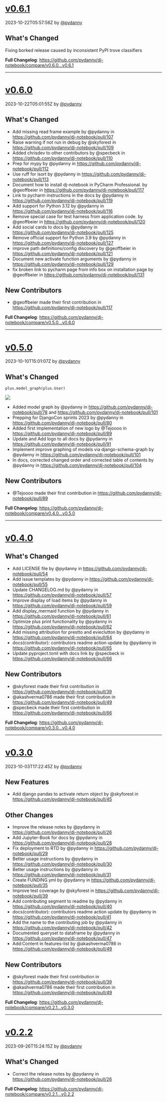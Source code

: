 
# [v0.6.1](https://github.com/pydanny/dj-notebook/releases/tag/v0.6.1)

2023-10-22T05:57:56Z by
[@pydanny](https://github.com/pydanny)

## What's Changed

Fixing borked release caused by inconsistent PyPI trove classifiers


**Full Changelog**: https://github.com/pydanny/dj-notebook/compare/v0.6.0...v0.6.1

---


# [v0.6.0](https://github.com/pydanny/dj-notebook/releases/tag/v0.6.0)

2023-10-22T05:01:55Z by
[@pydanny](https://github.com/pydanny)

## What's Changed
* Add missing read frame example by @pydanny in https://github.com/pydanny/dj-notebook/pull/107
* Raise warning if not run in debug by @skyforest in https://github.com/pydanny/dj-notebook/pull/109
* Added chrisdev to other contributors by @specbeck in https://github.com/pydanny/dj-notebook/pull/110
* Prep for mypy by @pydanny in https://github.com/pydanny/dj-notebook/pull/112
* Use ruff for isort by @pydanny in https://github.com/pydanny/dj-notebook/pull/113
* Document how to install dj-notebook in PyCharm Professional. by @geoffbeier in https://github.com/pydanny/dj-notebook/pull/117
* Link to pycharm instructions in the docs by @pydanny in https://github.com/pydanny/dj-notebook/pull/119
* Add support for Python 3.12 by @pydanny in https://github.com/pydanny/dj-notebook/pull/116
* Remove special case for test harness from application code. by @geoffbeier in https://github.com/pydanny/dj-notebook/pull/120
* Add social cards to docs by @pydanny in https://github.com/pydanny/dj-notebook/pull/125
* Remove official support for Python 3.9 by @pydanny in https://github.com/pydanny/dj-notebook/pull/127
* improve path definitions/config discovery by @geoffbeier in https://github.com/pydanny/dj-notebook/pull/121
* Document new activate function arguments by @pydanny in https://github.com/pydanny/dj-notebook/pull/129
* fix broken link to pycharm page from info box on installation page by @geoffbeier in https://github.com/pydanny/dj-notebook/pull/131

## New Contributors
* @geoffbeier made their first contribution in https://github.com/pydanny/dj-notebook/pull/117

**Full Changelog**: https://github.com/pydanny/dj-notebook/compare/v0.5.0...v0.6.0

---

# [v0.5.0](https://github.com/pydanny/dj-notebook/releases/tag/v0.5.0)

2023-10-10T15:01:07Z by
[@pydanny](https://github.com/pydanny)

## What's Changed

```
plus.model_graph(plus.User)
```
![](https://mermaid.ink/img/Zmxvd2NoYXJ0IFRECiAgTG9nRW50cnkgLS0tIFVzZXIKICBVc2VyIC0tLSBBYnN0cmFjdFVzZXIKICBVc2VyIC0tLSBHcm91cAogIFVzZXIgLS0tIFBlcm1pc3Npb24K)

* Added model graph by @pydanny in https://github.com/pydanny/dj-notebook/pull/78 and https://github.com/pydanny/dj-notebook/pull/101
* Prepping for DjangoCon sprints 2023 by @pydanny in https://github.com/pydanny/dj-notebook/pull/80
* Added first implementation of new logo by @Tejoooo in https://github.com/pydanny/dj-notebook/pull/89
* Update and Add logo to all docs  by @pydanny in https://github.com/pydanny/dj-notebook/pull/91
* Implement improve graphing of models via django-schema-graph by @pydanny in https://github.com/pydanny/dj-notebook/pull/101
* In docs, corrected changed order and corrected table of contents by @pydanny in https://github.com/pydanny/dj-notebook/pull/104

## New Contributors
* @Tejoooo made their first contribution in https://github.com/pydanny/dj-notebook/pull/89

**Full Changelog**: https://github.com/pydanny/dj-notebook/compare/v0.4.0...v0.5.0

---

# [v0.4.0](https://github.com/pydanny/dj-notebook/releases/tag/v0.4.0)

## What's Changed
* Add LICENSE file by @pydanny in https://github.com/pydanny/dj-notebook/pull/54
* Add issue templates by @pydanny in https://github.com/pydanny/dj-notebook/pull/55
* Update CHANGELOG.md by @pydanny in https://github.com/pydanny/dj-notebook/pull/57
* Improve display of load items by @pydanny in https://github.com/pydanny/dj-notebook/pull/59
* Add display_mermaid function by @pydanny in https://github.com/pydanny/dj-notebook/pull/61
* Optimize plus print functionality by @pydanny in https://github.com/pydanny/dj-notebook/pull/62
* Add missing attribution for prestto and evieclutton by @pydanny in https://github.com/pydanny/dj-notebook/pull/64
* docs(contributor): contributors readme action update by @pydanny in https://github.com/pydanny/dj-notebook/pull/65
* Update pyproject.toml with docs link by @specbeck in https://github.com/pydanny/dj-notebook/pull/66

## New Contributors
* @skyforest made their first contribution in https://github.com/pydanny/dj-notebook/pull/39
* @akashverma0786 made their first contribution in https://github.com/pydanny/dj-notebook/pull/49
* @specbeck made their first contribution in https://github.com/pydanny/dj-notebook/pull/66

**Full Changelog**: https://github.com/pydanny/dj-notebook/compare/v0.3.0...v0.4.0

---

# [v0.3.0](https://github.com/pydanny/dj-notebook/releases/tag/v0.3.0)

2023-10-03T17:22:45Z by
[@pydanny](https://github.com/pydanny)

## New Features

* Add django pandas to activate return object by @skyforest in https://github.com/pydanny/dj-notebook/pull/45

## Other Changes
* Improve the release notes by @pydanny in https://github.com/pydanny/dj-notebook/pull/26
* Add Jupyter-Book for docs by @pydanny in https://github.com/pydanny/dj-notebook/pull/28
* Fix deployment to RTD by @pydanny in https://github.com/pydanny/dj-notebook/pull/29
* Better usage instructions by @pydanny in https://github.com/pydanny/dj-notebook/pull/30
* Better usage instructions by @pydanny in https://github.com/pydanny/dj-notebook/pull/31
* Create FUNDING.yml by @pydanny in https://github.com/pydanny/dj-notebook/pull/35
* Improve test coverage by @skyforest in https://github.com/pydanny/dj-notebook/pull/39
* Add contributing segment to readme by @pydanny in https://github.com/pydanny/dj-notebook/pull/40
* docs(contributor): contributors readme action update by @pydanny in https://github.com/pydanny/dj-notebook/pull/41
* Add the name to the contributing job by @pydanny in https://github.com/pydanny/dj-notebook/pull/42
* Documented queryset to dataframe by @pydanny in https://github.com/pydanny/dj-notebook/pull/47
* Add:Content in features-list by @akashverma0786 in https://github.com/pydanny/dj-notebook/pull/49

## New Contributors
* @skyforest made their first contribution in https://github.com/pydanny/dj-notebook/pull/39
* @akashverma0786 made their first contribution in https://github.com/pydanny/dj-notebook/pull/49

**Full Changelog**: https://github.com/pydanny/dj-notebook/compare/v0.2.1...v0.3.0

---

# [v0.2.2](https://github.com/pydanny/dj-notebook/releases/tag/v0.2.2)

2023-09-26T15:24:15Z by
[@pydanny](https://github.com/pydanny)

## What's Changed
* Correct the release notes by @pydanny in https://github.com/pydanny/dj-notebook/pull/26


**Full Changelog**: https://github.com/pydanny/dj-notebook/compare/v0.2.1...v0.2.2


